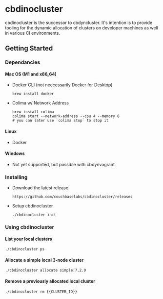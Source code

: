 # cbdinocluster

cbdinocluster is the successor to cbdyncluster.  It's intention is to provide tooling
for the dynamic allocation of clusters on developer machines as well in various CI
environments.

## Getting Started

### Dependancies

#### Mac OS (M1 and x86_64)

* Docker CLI (not neccessarily Docker for Desktop)
  ```
  brew install docker
  ```
* Colima w/ Network Address
  ```
  brew install colima
  colima start --network-address --cpu 4 --memory 6
  # you can later use `colima stop` to stop it
  ```

#### Linux

* Docker

#### Windows

* Not yet supported, but possible with cbdynvagrant

### Installing

* Download the latest release
    ```
    https://github.com/couchbaselabs/cbdinocluster/releases
    ```
* Setup cbdinocluster
    ```
    ./cbdinocluster init
    ```

### Using cbdinocluster

#### List your local clusters
```
./cbdinocluster ps
```

#### Allocate a simple local 3-node cluster
```
./cbdinocluster allocate simple:7.2.0
```

#### Remove a previously allocated local cluster
```
./cbdinocluster rm {{CLUSTER_ID}}
```
